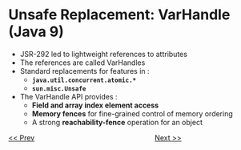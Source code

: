 # Unsafe Replacement: VarHandle (Java 9)

* JSR-292 led to lightweight references to attributes
* The references are called VarHandles
* Standard replacements for features in :
  * **`java.util.concurrent.atomic.*`**
  * **`sun.misc.Unsafe`**
* The VarHandle API provides :
  * **Field and array index element access**
  * **Memory fences** for fine-grained control of memory ordering
  * A strong **reachability-fence** operation for an object

[<< Prev](page15.md) 
&#160;&#160;&#160;&#160;&#160;&#160;&#160;&#160;&#160;&#160;&#160;
&#160;&#160;&#160;&#160;&#160;&#160;&#160;&#160;&#160;&#160;&#160;
&#160;&#160;&#160;&#160;&#160;&#160;&#160;&#160;&#160;&#160;&#160;
&#160;&#160;&#160;&#160;&#160;&#160;&#160;&#160;&#160;&#160;&#160;
&#160;&#160;&#160;&#160;&#160;&#160;&#160;&#160;&#160;&#160;&#160; 
[Next >>](page17.md) 